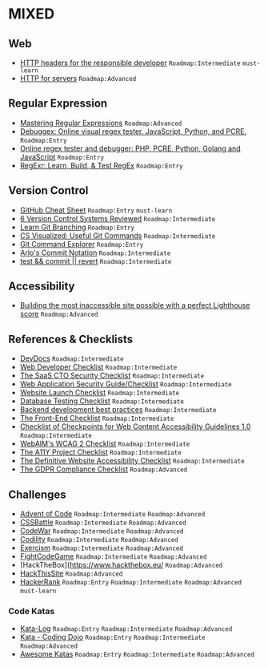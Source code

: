 # MIXED

## Web

 - [HTTP headers for the responsible developer](https://www.twilio.com/blog/a-http-headers-for-the-responsible-developer) `Roadmap:Intermediate` `must-learn`
 - [HTTP for servers](http://www.and.org/texts/server-http) `Roadmap:Advanced`

## Regular Expression

 - [Mastering Regular Expressions](https://www.amazon.com/Mastering-Regular-Expressions-Jeffrey-Friedl/dp/0596528124) `Roadmap:Advanced`
 - [Debuggex: Online visual regex tester. JavaScript, Python, and PCRE.](https://www.debuggex.com/) `Roadmap:Entry`
 - [Online regex tester and debugger: PHP, PCRE, Python, Golang and JavaScript](https://regex101.com/) `Roadmap:Entry`
 - [RegExr: Learn, Build, & Test RegEx](https://regexr.com/) `Roadmap:Entry`

## Version Control

 - [GitHub Cheat Sheet](https://github.com/tiimgreen/github-cheat-sheet) `Roadmap:Entry` `must-learn`
 - [6 Version Control Systems Reviewed](https://www.smashingmagazine.com/2008/09/the-top-7-open-source-version-control-systems/) `Roadmap:Intermediate`
 - [Learn Git Branching](https://learngitbranching.js.org/) `Roadmap:Entry`
 - [CS Visualized: Useful Git Commands](https://dev.to/lydiahallie/cs-visualized-useful-git-commands-37p1) `Roadmap:Intermediate`
 - [Git Command Explorer](https://gitexplorer.com/) `Roadmap:Entry`
 - [Arlo's Commit Notation](https://github.com/RefactoringCombos/ArlosCommitNotation) `Roadmap:Intermediate`
 - [test && commit || revert](https://medium.com/@kentbeck_7670/test-commit-revert-870bbd756864) `Roadmap:Intermediate`

## Accessibility

 - [Building the most inaccessible site possible with a perfect Lighthouse score](https://www.matuzo.at/blog/building-the-most-inaccessible-site-possible-with-a-perfect-lighthouse-score/) `Roadmap:Advanced`

## References & Checklists

 - [DevDocs](https://devdocs.io/) `Roadmap:Intermediate`
 - [Web Developer Checklist](http://webdevchecklist.com/) `Roadmap:Intermediate`
 - [The SaaS CTO Security Checklist](https://www.sqreen.com/checklists/saas-cto-security-checklist) `Roadmap:Intermediate`
 - [Web Application Security Guide/Checklist](https://en.wikibooks.org/wiki/Web_Application_Security_Guide/Checklist) `Roadmap:Intermediate`
 - [Website Launch Checklist](https://websitelaunchchecklist.com/) `Roadmap:Intermediate`
 - [Database Testing Checklist](https://www.professionalqa.com/database-testing-checklist) `Roadmap:Intermediate`
 - [Backend development best practices](https://github.com/futurice/backend-best-practices) `Roadmap:Intermediate`
 - [The Front-End Checklist](https://frontendchecklist.io/) `Roadmap:Intermediate`
 - [Checklist of Checkpoints for Web Content Accessibility Guidelines 1.0](https://www.w3.org/TR/WAI-WEBCONTENT/full-checklist.html) `Roadmap:Intermediate`
 - [WebAIM's WCAG 2 Checklist](https://webaim.org/standards/wcag/checklist) `Roadmap:Intermediate`
 - [The A11Y Project Checklist](https://a11yproject.com/checklist/) `Roadmap:Intermediate`
 - [The Definitive Website Accessibility Checklist](https://www.webfx.com/blog/web-design/website-accessibility-checklist/) `Roadmap:Intermediate`
 - [The GDPR Compliance Checklist](https://gdprchecklist.io/) `Roadmap:Advanced`

## Challenges

 - [Advent of Code](https://adventofcode.com/) `Roadmap:Intermediate` `Roadmap:Advanced`
 - [CSSBattle](https://cssbattle.dev/) `Roadmap:Intermediate` `Roadmap:Advanced`
 - [CodeWar](https://www.codewars.com/) `Roadmap:Intermediate` `Roadmap:Advanced`
 - [Codility](https://app.codility.com/programmers/) `Roadmap:Intermediate` `Roadmap:Advanced`
 - [Exercism](https://exercism.io/) `Roadmap:Intermediate` `Roadmap:Advanced`
 - [FightCodeGame](http://beta.fightcodegame.com/) `Roadmap:Intermediate` `Roadmap:Advanced`
 - [HackTheBox](https://www.hackthebox.eu/ `Roadmap:Advanced`
 - [HackThisSite](https://www.hackthissite.org/) `Roadmap:Advanced`
 - [HackerRank](https://www.hackerrank.com/) `Roadmap:Entry` `Roadmap:Intermediate` `Roadmap:Advanced` `must-learn`

### Code Katas

 - [Kata-Log](https://kata-log.rocks/) `Roadmap:Entry` `Roadmap:Intermediate` `Roadmap:Advanced`
 - [Kata - Coding Dojo](http://codingdojo.org/kata/) `Roadmap:Entry` `Roadmap:Intermediate` `Roadmap:Advanced`
 - [Awesome Katas](https://github.com/gamontal/awesome-katas) `Roadmap:Entry` `Roadmap:Intermediate` `Roadmap:Advanced`
